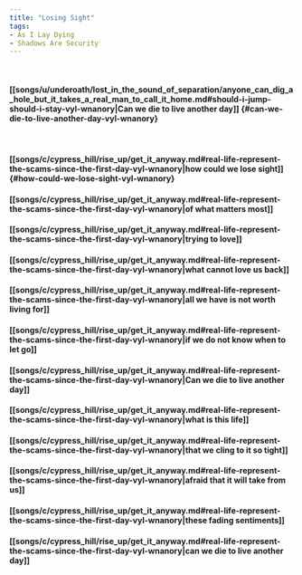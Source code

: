 ```yaml
---
title: "Losing Sight"
tags:
- As I Lay Dying
- Shadows Are Security
---
```

&nbsp;
#### [[songs/u/underoath/lost_in_the_sound_of_separation/anyone_can_dig_a_hole_but_it_takes_a_real_man_to_call_it_home.md#should-i-jump-should-i-stay-vyl-wnanory|Can we die to live another day]] {#can-we-die-to-live-another-day-vyl-wnanory}
&nbsp;
#### [[songs/c/cypress_hill/rise_up/get_it_anyway.md#real-life-represent-the-scams-since-the-first-day-vyl-wnanory|how could we lose sight]] {#how-could-we-lose-sight-vyl-wnanory}
#### [[songs/c/cypress_hill/rise_up/get_it_anyway.md#real-life-represent-the-scams-since-the-first-day-vyl-wnanory|of what matters most]]
#### [[songs/c/cypress_hill/rise_up/get_it_anyway.md#real-life-represent-the-scams-since-the-first-day-vyl-wnanory|trying to love]]
#### [[songs/c/cypress_hill/rise_up/get_it_anyway.md#real-life-represent-the-scams-since-the-first-day-vyl-wnanory|what cannot love us back]]
#### [[songs/c/cypress_hill/rise_up/get_it_anyway.md#real-life-represent-the-scams-since-the-first-day-vyl-wnanory|all we have is not worth living for]]
#### [[songs/c/cypress_hill/rise_up/get_it_anyway.md#real-life-represent-the-scams-since-the-first-day-vyl-wnanory|if we do not know when to let go]]
#### [[songs/c/cypress_hill/rise_up/get_it_anyway.md#real-life-represent-the-scams-since-the-first-day-vyl-wnanory|Can we die to live another day]]
#### [[songs/c/cypress_hill/rise_up/get_it_anyway.md#real-life-represent-the-scams-since-the-first-day-vyl-wnanory|what is this life]]
#### [[songs/c/cypress_hill/rise_up/get_it_anyway.md#real-life-represent-the-scams-since-the-first-day-vyl-wnanory|that we cling to it so tight]]
#### [[songs/c/cypress_hill/rise_up/get_it_anyway.md#real-life-represent-the-scams-since-the-first-day-vyl-wnanory|afraid that it will take from us]]
#### [[songs/c/cypress_hill/rise_up/get_it_anyway.md#real-life-represent-the-scams-since-the-first-day-vyl-wnanory|these fading sentiments]]
#### [[songs/c/cypress_hill/rise_up/get_it_anyway.md#real-life-represent-the-scams-since-the-first-day-vyl-wnanory|can we die to live another day]]
